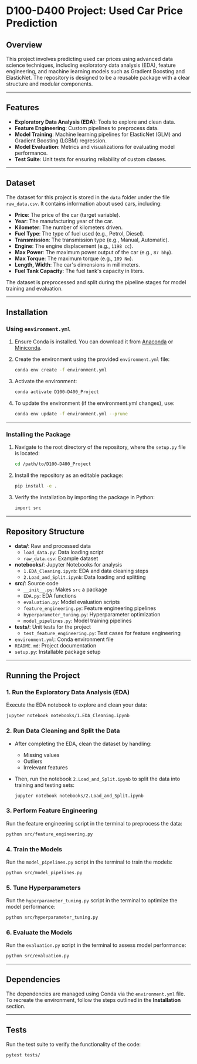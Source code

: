 # D100-D400 Project: Used Car Price Prediction

## Overview

This project involves predicting used car prices using advanced data science techniques, including exploratory data analysis (EDA), feature engineering, and machine learning models such as Gradient Boosting and ElasticNet. The repository is designed to be a reusable package with a clear structure and modular components.

---

## Features

- **Exploratory Data Analysis (EDA)**: Tools to explore and clean data.
- **Feature Engineering**: Custom pipelines to preprocess data.
- **Model Training**: Machine learning pipelines for ElasticNet (GLM) and Gradient Boosting (LGBM) regression.
- **Model Evaluation**: Metrics and visualizations for evaluating model performance.
- **Test Suite**: Unit tests for ensuring reliability of custom classes.

---

## Dataset

The dataset for this project is stored in the `data` folder under the file `raw_data.csv`. It contains information about used cars, including:

- **Price**: The price of the car (target variable).
- **Year**: The manufacturing year of the car.
- **Kilometer**: The number of kilometers driven.
- **Fuel Type**: The type of fuel used (e.g., Petrol, Diesel).
- **Transmission**: The transmission type (e.g., Manual, Automatic).
- **Engine**: The engine displacement (e.g., `1198 cc`).
- **Max Power**: The maximum power output of the car (e.g., `87 bhp`).
- **Max Torque**: The maximum torque (e.g., `109 Nm`).
- **Length, Width**: The car's dimensions in millimeters.
- **Fuel Tank Capacity**: The fuel tank's capacity in liters.

The dataset is preprocessed and split during the pipeline stages for model training and evaluation.

---

## Installation

### Using `environment.yml`

1. Ensure Conda is installed. You can download it from [Anaconda](https://www.anaconda.com/) or [Miniconda](https://docs.conda.io/en/latest/miniconda.html).

2. Create the environment using the provided `environment.yml` file:
   ```bash
   conda env create -f environment.yml
   ```

3. Activate the environment:
   ```bash
   conda activate D100-D400_Project
   ```

4. To update the environment (if the environment.yml changes), use:
   ```bash
   conda env update -f environment.yml --prune
   ```

---

### Installing the Package

1. Navigate to the root directory of the repository, where the `setup.py` file is located:
   ```bash
   cd /path/to/D100-D400_Project
   ```

2. Install the repository as an editable package:
   ```bash
   pip install -e .
   ```

3. Verify the installation by importing the package in Python:
   ```bash
   import src
   ```


---

## Repository Structure

- **data/**: Raw and processed data
  - `load_data.py`: Data loading script
  - `raw_data.csv`: Example dataset
- **notebooks/**: Jupyter Notebooks for analysis
  - `1.EDA_Cleaning.ipynb`: EDA and data cleaning steps
  - `2.Load_and_Split.ipynb`: Data loading and splitting
- **src/**: Source code
  - `__init__.py`: Makes `src` a package
  - `EDA.py`: EDA functions
  - `evaluation.py`: Model evaluation scripts
  - `feature_engineering.py`: Feature engineering pipelines
  - `hyperparameter_tuning.py`: Hyperparameter optimization
  - `model_pipelines.py`: Model training pipelines
- **tests/**: Unit tests for the project
  - `test_feature_engineering.py`: Test cases for feature engineering
- `environment.yml`: Conda environment file
- `README.md`: Project documentation
- `setup.py`: Installable package setup

---

## Running the Project

### 1. Run the Exploratory Data Analysis (EDA)
Execute the EDA notebook to explore and clean your data:
```bash
jupyter notebook notebooks/1.EDA_Cleaning.ipynb
```

### 2. Run Data Cleaning and Split the Data

- After completing the EDA, clean the dataset by handling:
  - Missing values
  - Outliers
  - Irrelevant features

- Then, run the notebook `2.Load_and_Split.ipynb` to split the data into training and testing sets:
  ```bash
  jupyter notebook notebooks/2.Load_and_Split.ipynb
  ```
  

### 3. Perform Feature Engineering

Run the feature engineering script in the terminal to preprocess the data:
```bash
python src/feature_engineering.py
```

### 4. Train the Models

Run the `model_pipelines.py` script in the terminal to train the models:
```bash
python src/model_pipelines.py
```

### 5. Tune Hyperparameters

Run the `hyperparameter_tuning.py` script in the terminal to optimize the model performance:
```bash
python src/hyperparameter_tuning.py
```

### 6. Evaluate the Models

Run the `evaluation.py` script in the terminal to assess model performance:
```bash
python src/evaluation.py
```

---

## Dependencies

The dependencies are managed using Conda via the `environment.yml` file. To recreate the environment, follow the steps outlined in the **Installation** section.

---

## Tests

Run the test suite to verify the functionality of the code:
```bash
pytest tests/
```



